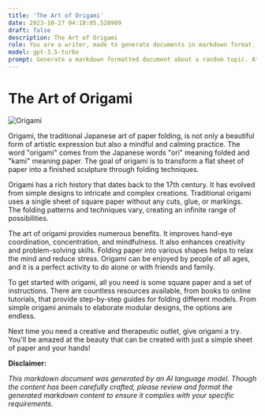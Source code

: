 ```yaml
---
title: 'The Art of Origami'
date: 2023-10-27 04:18:05.528909
draft: false
description: The Art of Origami
role: You are a writer, made to generate documents in markdown format. It is very important that all of the documents you generate are in valid markdown format.
model: gpt-3.5-turbo
prompt: Generate a markdown formatted document about a random topic. At the bottom, include a disclaimer explaining that the document was generated by you. The first line of the document should be the title. Make sure that the entire document is in proper markdown format, using a mix of various tags to make the document visually appealing.
---
```


# The Art of Origami

![Origami](https://images.unsplash.com/photo-1503252947848-7338d3f94f6f)

Origami, the traditional Japanese art of paper folding, is not only a beautiful form of artistic expression but also a mindful and calming practice. The word "origami" comes from the Japanese words "ori" meaning folded and "kami" meaning paper. The goal of origami is to transform a flat sheet of paper into a finished sculpture through folding techniques. 

Origami has a rich history that dates back to the 17th century. It has evolved from simple designs to intricate and complex creations. Traditional origami uses a single sheet of square paper without any cuts, glue, or markings. The folding patterns and techniques vary, creating an infinite range of possibilities. 

The art of origami provides numerous benefits. It improves hand-eye coordination, concentration, and mindfulness. It also enhances creativity and problem-solving skills. Folding paper into various shapes helps to relax the mind and reduce stress. Origami can be enjoyed by people of all ages, and it is a perfect activity to do alone or with friends and family.

To get started with origami, all you need is some square paper and a set of instructions. There are countless resources available, from books to online tutorials, that provide step-by-step guides for folding different models. From simple origami animals to elaborate modular designs, the options are endless.

Next time you need a creative and therapeutic outlet, give origami a try. You'll be amazed at the beauty that can be created with just a simple sheet of paper and your hands!

**Disclaimer:**

*This markdown document was generated by an AI language model. Though the content has been carefully crafted, please review and format the generated markdown content to ensure it complies with your specific requirements.*